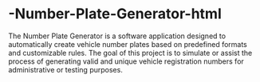 # -Number-Plate-Generator-html
The Number Plate Generator is a software application designed to automatically create vehicle number plates based on predefined formats and customizable rules. The goal of this project is to simulate or assist the process of generating valid and unique vehicle registration numbers for administrative or testing purposes.
